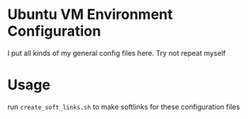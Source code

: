# Ubuntu VM Environment Configuration

I put all kinds of my general config files here.
Try not repeat myself

# Usage
run `create_soft_links.sh` to make softlinks for these configuration files

